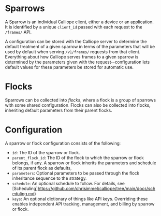 # Sparrows

A Sparrow is an individual Calliope client, either a device or an application. It is
identified by a unique `client_id` passed with each request to the `/frames/` API.

A configuration can be stored with the Calliope server to determine the default
treatment of a given sparrow in terms of the parameters that will be used by
default when serving `/v1/frames/` requests from that client. Everything about
how Calliope serves frames to a given sparrow is determined by the parameters
given with the request--configuration lets default values for these parameters
be stored for automatic use.

# Flocks
Sparrows can be collected into _flocks_, where a flock is a group of sparrows
with some shared configuration. Flocks can also be collected into flocks,
inheriting default parameters from their parent flocks.

# Configuration
A sparrow or flock configuration consists of the following:

* `id`: The ID of the sparrow or flock.
* `parent_flock_id`: The ID of the flock to which the sparrow or flock belongs,
if any. A sparrow or flock inherits the parameters and schedule of its parent
flock as defaults,
* `parameters`: Optional parameters to be passed through the flock inheritance
sequence to the strategy.
* `schedule`: An optional schedule to follow. For details, see
[Scheduling]https://github.com/chrisimmel/calliope/tree/main/docs/scheduling.md)
* `keys`: An optional dictionary of things like API keys. Overriding these
enables independent API tracking, management, and billing by sparrow or flock.
